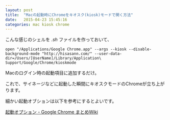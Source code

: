 ```yaml
---
layout: post
title:  "Macの起動時にChromeをキオスク(kiosk)モードで開く方法"
date:   2015-04-23 15:45:16
categories: mac kiosk chrome
---
```

こんな感じのシェルを *.sh* ファイルを作っておいて、

```shell
open "/Applications/Google Chrome.app" --args --kiosk --disable-background-mode "http://hisasann.com/" --user-data-dir=/Users/[UserName]/Library/Application\ Support/Google/Chrome/kioskmode
```

Macのログイン時の起動項目に追加するだけ。

これで、サイネージなどに起動した瞬間にキオスクモードのChromeが立ち上がります。

細かい起動オブションは以下を参考にするとよいです。

[起動オプション - Google Chrome まとめWiki](http://chrome.half-moon.org/43.html)
